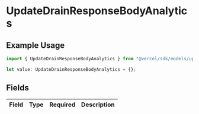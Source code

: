 # UpdateDrainResponseBodyAnalytics

## Example Usage

```typescript
import { UpdateDrainResponseBodyAnalytics } from "@vercel/sdk/models/updatedrainop.js";

let value: UpdateDrainResponseBodyAnalytics = {};
```

## Fields

| Field       | Type        | Required    | Description |
| ----------- | ----------- | ----------- | ----------- |